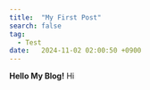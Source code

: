 ```yaml
---
title:  "My First Post"
search: false
tag:
  - Test
date:   2024-11-02 02:00:50 +0900
---
```

**Hello My Blog!**
Hi